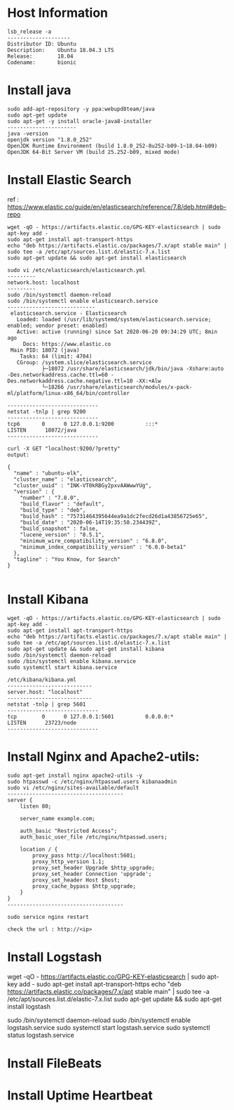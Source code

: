 # Host Information 
```
lsb_release -a
--------------------
Distributor ID: Ubuntu
Description:    Ubuntu 18.04.3 LTS
Release:        18.04
Codename:       bionic
```

# Install java 
```
sudo add-apt-repository -y ppa:webupd8team/java
sudo apt-get update
sudo apt-get -y install oracle-java8-installer
----------------------
java -version
openjdk version "1.8.0_252"
OpenJDK Runtime Environment (build 1.8.0_252-8u252-b09-1~18.04-b09)
OpenJDK 64-Bit Server VM (build 25.252-b09, mixed mode)
```

# Install Elastic Search
ref : https://www.elastic.co/guide/en/elasticsearch/reference/7.8/deb.html#deb-repo
```
wget -qO - https://artifacts.elastic.co/GPG-KEY-elasticsearch | sudo apt-key add -
sudo apt-get install apt-transport-https
echo "deb https://artifacts.elastic.co/packages/7.x/apt stable main" | sudo tee -a /etc/apt/sources.list.d/elastic-7.x.list
sudo apt-get update && sudo apt-get install elasticsearch

sudo vi /etc/elasticsearch/elasticsearch.yml
---------
network.host: localhost
---------
sudo /bin/systemctl daemon-reload
sudo /bin/systemctl enable elasticsearch.service
----------------------------
 elasticsearch.service - Elasticsearch
   Loaded: loaded (/usr/lib/systemd/system/elasticsearch.service; enabled; vendor preset: enabled)
   Active: active (running) since Sat 2020-06-20 09:34:29 UTC; 8min ago
     Docs: https://www.elastic.co
 Main PID: 18072 (java)
    Tasks: 64 (limit: 4704)
   CGroup: /system.slice/elasticsearch.service
           ├─18072 /usr/share/elasticsearch/jdk/bin/java -Xshare:auto -Des.networkaddress.cache.ttl=60 -Des.networkaddress.cache.negative.ttl=10 -XX:+Alw
           └─18266 /usr/share/elasticsearch/modules/x-pack-ml/platform/linux-x86_64/bin/controller

-----------------------------
netstat -tnlp | grep 9200
-----------------------------
tcp6       0      0 127.0.0.1:9200          :::*                    LISTEN      18072/java
-----------------------------

curl -X GET "localhost:9200/?pretty"
output:

{
  "name" : "ubuntu-elk",
  "cluster_name" : "elasticsearch",
  "cluster_uuid" : "INK-VT0kRBGy2pxvAAWwwYUg",
  "version" : {
    "number" : "7.8.0",
    "build_flavor" : "default",
    "build_type" : "deb",
    "build_hash" : "75731464395644ea9a1dc2fecd26d1a43856725e65",
    "build_date" : "2020-06-14T19:35:50.234439Z",
    "build_snapshot" : false,
    "lucene_version" : "8.5.1",
    "minimum_wire_compatibility_version" : "6.8.0",
    "minimum_index_compatibility_version" : "6.0.0-beta1"
  },
  "tagline" : "You Know, for Search"
}


```
# Install Kibana 
```
wget -qO - https://artifacts.elastic.co/GPG-KEY-elasticsearch | sudo apt-key add -
sudo apt-get install apt-transport-https
echo "deb https://artifacts.elastic.co/packages/7.x/apt stable main" | sudo tee -a /etc/apt/sources.list.d/elastic-7.x.list
sudo apt-get update && sudo apt-get install kibana
sudo /bin/systemctl daemon-reload
sudo /bin/systemctl enable kibana.service
sudo systemctl start kibana.service

/etc/kibana/kibana.yml
---------------------------
server.host: "localhost"
---------------------------
netstat -tnlp | grep 5601
-----------------------------
tcp        0      0 127.0.0.1:5601          0.0.0.0:*               LISTEN      23723/node
-----------------------------

```
# Install Nginx and Apache2-utils:
```
sudo apt-get install nginx apache2-utils -y
sudo htpasswd -c /etc/nginx/htpasswd.users kibanaadmin
sudo vi /etc/nginx/sites-available/default
-------------------------------------
server {
    listen 80;

    server_name example.com;

    auth_basic "Restricted Access";
    auth_basic_user_file /etc/nginx/htpasswd.users;

    location / {
        proxy_pass http://localhost:5601;
        proxy_http_version 1.1;
        proxy_set_header Upgrade $http_upgrade;
        proxy_set_header Connection 'upgrade';
        proxy_set_header Host $host;
        proxy_cache_bypass $http_upgrade;        
    }
}
-------------------------------------

sudo service nginx restart

check the url : http://<ip>

```
# Install Logstash
wget -qO - https://artifacts.elastic.co/GPG-KEY-elasticsearch | sudo apt-key add -
sudo apt-get install apt-transport-https
echo "deb https://artifacts.elastic.co/packages/7.x/apt stable main" | sudo tee -a /etc/apt/sources.list.d/elastic-7.x.list
sudo apt-get update && sudo apt-get install logstash

sudo /bin/systemctl daemon-reload
sudo /bin/systemctl enable logstash.service
sudo systemctl start logstash.service
sudo systemctl status logstash.service

# Install FileBeats

# Install Uptime Heartbeat
